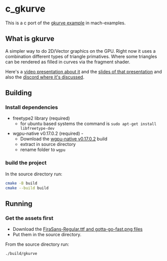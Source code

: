 # c_gkurve
This is a c port of the [gkurve example](https://github.com/hexops/mach-examples/tree/main/examples/gkurve) in mach-examples. 
## What is gkurve
A simpler way to do 2D/Vector graphics on the GPU. Right now it uses a combination different types of triangle primatives. Where some triangles can be rendered as filled in curves via the fragment shader.

Here's a [video presentation about it](https://www.youtube.com/watch?v=QTybQ-5MlrE) and the [slides of that presentation](https://docs.google.com/presentation/d/1IY-05VHPuUfS3e22D-BorDh8HMz14i6cLcddAGAhUZo) and also the [discord where it's discussed](https://discord.com/channels/996677443681267802/1150498877338828832/1153338351672373359).
## Building
### Install dependencies
* freetype2 library (required)
    * for ubuntu based systems the command is `sudo apt-get install libfreetype-dev`
* wgpu-native v0.17.0.2 (required) -
    * Download the [wgpu-native v0.17.0.2](https://github.com/gfx-rs/wgpu-native/releases/tag/v0.17.0.2) build
    * extract in source directory 
    * rename folder to `wgpu`

### build the project
In the source directory run:
```sh
cmake -B build
cmake --build build
```
## Running

### Get the assets first
* Download the [FiraSans-Regular.ttf and gotta-go-fast.png files](https://github.com/bobajeff/c_gkurve_assets)
* Put them in the source directory.

From the source directory run:
```sh
./build/gkurve
```

